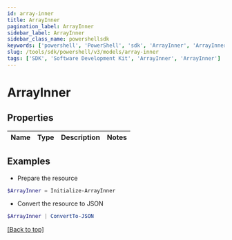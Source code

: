 ```yaml
---
id: array-inner
title: ArrayInner
pagination_label: ArrayInner
sidebar_label: ArrayInner
sidebar_class_name: powershellsdk
keywords: ['powershell', 'PowerShell', 'sdk', 'ArrayInner', 'ArrayInner']
slug: /tools/sdk/powershell/v3/models/array-inner
tags: ['SDK', 'Software Development Kit', 'ArrayInner', 'ArrayInner']
---
```


# ArrayInner

## Properties

| Name | Type | Description | Notes |
| ---- | ---- | ----------- | ----- |

## Examples

- Prepare the resource

```powershell
$ArrayInner = Initialize-ArrayInner
```

- Convert the resource to JSON

```powershell
$ArrayInner | ConvertTo-JSON
```

[[Back to top]](#)
